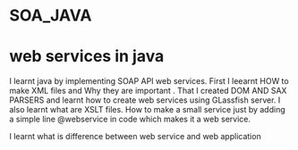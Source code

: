 # SOA_JAVA
<h1>web services in java</h1>
I learnt java by implementing SOAP API web services.
First I leearnt HOW to make XML files and Why they are important . 
That I created DOM AND SAX PARSERS and learnt how to create web services using GLassfish server.
I also learnt what are XSLT files. How to make a small service just by adding a simple line @webservice in code which makes it a web service.

I learnt what is difference between web service and web application

